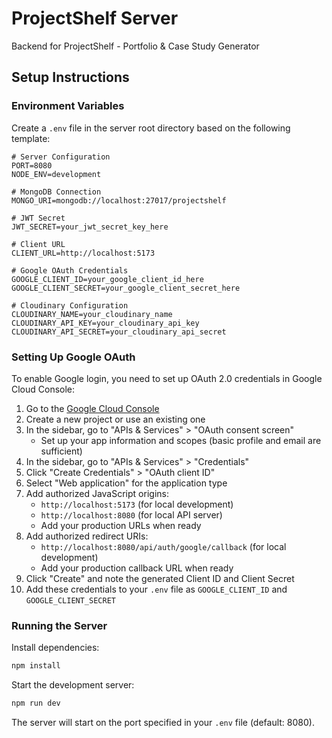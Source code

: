 # ProjectShelf Server

Backend for ProjectShelf - Portfolio & Case Study Generator

## Setup Instructions

### Environment Variables

Create a `.env` file in the server root directory based on the following template:

```
# Server Configuration
PORT=8080
NODE_ENV=development

# MongoDB Connection
MONGO_URI=mongodb://localhost:27017/projectshelf

# JWT Secret
JWT_SECRET=your_jwt_secret_key_here

# Client URL
CLIENT_URL=http://localhost:5173

# Google OAuth Credentials
GOOGLE_CLIENT_ID=your_google_client_id_here
GOOGLE_CLIENT_SECRET=your_google_client_secret_here

# Cloudinary Configuration
CLOUDINARY_NAME=your_cloudinary_name
CLOUDINARY_API_KEY=your_cloudinary_api_key
CLOUDINARY_API_SECRET=your_cloudinary_api_secret
```

### Setting Up Google OAuth

To enable Google login, you need to set up OAuth 2.0 credentials in Google Cloud Console:

1. Go to the [Google Cloud Console](https://console.cloud.google.com/)
2. Create a new project or use an existing one
3. In the sidebar, go to "APIs & Services" > "OAuth consent screen"
   - Set up your app information and scopes (basic profile and email are sufficient)
4. In the sidebar, go to "APIs & Services" > "Credentials"
5. Click "Create Credentials" > "OAuth client ID"
6. Select "Web application" for the application type
7. Add authorized JavaScript origins:
   - `http://localhost:5173` (for local development)
   - `http://localhost:8080` (for local API server)
   - Add your production URLs when ready
8. Add authorized redirect URIs:
   - `http://localhost:8080/api/auth/google/callback` (for local development)
   - Add your production callback URL when ready
9. Click "Create" and note the generated Client ID and Client Secret
10. Add these credentials to your `.env` file as `GOOGLE_CLIENT_ID` and `GOOGLE_CLIENT_SECRET`

### Running the Server

Install dependencies:
```bash
npm install
```

Start the development server:
```bash
npm run dev
```

The server will start on the port specified in your `.env` file (default: 8080).
